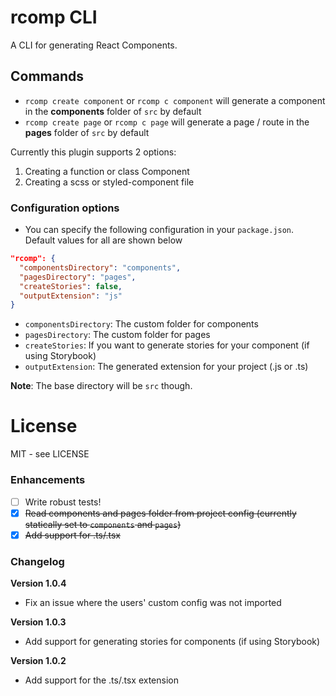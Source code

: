 # rcomp CLI

A CLI for generating React Components.

## Commands

- `rcomp create component` or `rcomp c component` will generate a component in the **components** folder of `src` by default
- `rcomp create page` or `rcomp c page` will generate a page / route in the **pages** folder of `src` by default

Currently this plugin supports 2 options:
1. Creating a function or class Component
2. Creating a scss or styled-component file

### Configuration options

- You can specify the following configuration in your `package.json`. Default values for all are shown below

```json
"rcomp": {
  "componentsDirectory": "components",
  "pagesDirectory": "pages",
  "createStories": false,
  "outputExtension": "js"
}
```

- `componentsDirectory`: The custom folder for components
- `pagesDirectory`: The custom folder for pages
- `createStories`: If you want to generate stories for your component (if using Storybook)
- `outputExtension`: The generated extension for your project (.js or .ts)

**Note**: The base directory will be `src` though.

# License

MIT - see LICENSE

### Enhancements

- [ ] Write robust tests!
- [x] ~~Read components and pages folder from project config (currently statically set to `components` and `pages`)~~
- [x] ~~Add support for .ts/.tsx~~

### Changelog

**Version 1.0.4**
- Fix an issue where the users' custom config was not imported

**Version 1.0.3**
- Add support for generating stories for components (if using Storybook)

**Version 1.0.2**
- Add support for the .ts/.tsx extension
